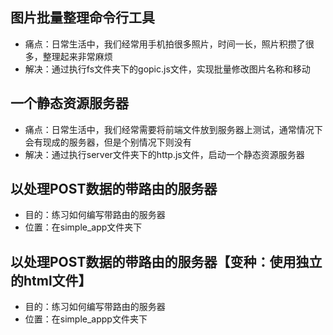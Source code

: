 ## 图片批量整理命令行工具

* 痛点：日常生活中，我们经常用手机拍很多照片，时间一长，照片积攒了很多，整理起来非常麻烦
* 解决：通过执行fs文件夹下的gopic.js文件，实现批量修改图片名称和移动


## 一个静态资源服务器

* 痛点：日常生活中，我们经常需要将前端文件放到服务器上测试，通常情况下会有现成的服务器，但是个别情况下则没有
* 解决：通过执行server文件夹下的http.js文件，启动一个静态资源服务器


## 以处理POST数据的带路由的服务器

* 目的：练习如何编写带路由的服务器
* 位置：在simple_app文件夹下


## 以处理POST数据的带路由的服务器【变种：使用独立的html文件】

* 目的：练习如何编写带路由的服务器
* 位置：在simple_appp文件夹下